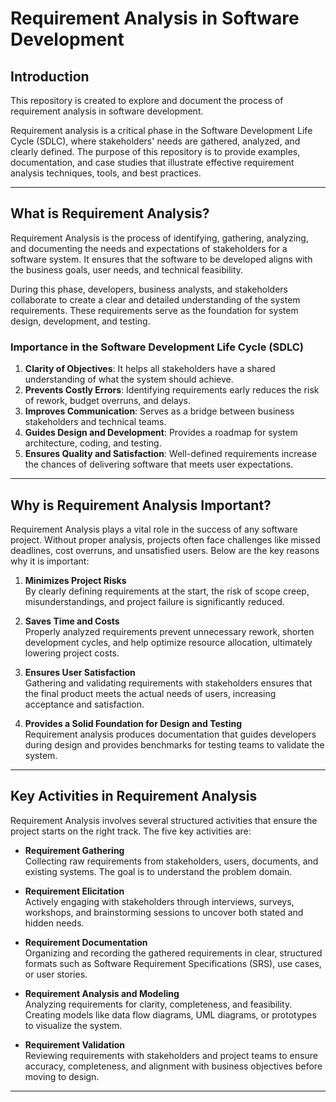 # Requirement Analysis in Software Development

## Introduction
This repository is created to explore and document the process of requirement analysis in software development. 

Requirement analysis is a critical phase in the Software Development Life Cycle (SDLC), where stakeholders' needs are gathered, analyzed, and clearly defined. The purpose of this repository is to provide examples, documentation, and case studies that illustrate effective requirement analysis techniques, tools, and best practices.

---

## What is Requirement Analysis?
Requirement Analysis is the process of identifying, gathering, analyzing, and documenting the needs and expectations of stakeholders for a software system. It ensures that the software to be developed aligns with the business goals, user needs, and technical feasibility.

During this phase, developers, business analysts, and stakeholders collaborate to create a clear and detailed understanding of the system requirements. These requirements serve as the foundation for system design, development, and testing.

### Importance in the Software Development Life Cycle (SDLC)
1. **Clarity of Objectives**: It helps all stakeholders have a shared understanding of what the system should achieve.
2. **Prevents Costly Errors**: Identifying requirements early reduces the risk of rework, budget overruns, and delays.
3. **Improves Communication**: Serves as a bridge between business stakeholders and technical teams.
4. **Guides Design and Development**: Provides a roadmap for system architecture, coding, and testing.
5. **Ensures Quality and Satisfaction**: Well-defined requirements increase the chances of delivering software that meets user expectations.

---

## Why is Requirement Analysis Important?
Requirement Analysis plays a vital role in the success of any software project. Without proper analysis, projects often face challenges like missed deadlines, cost overruns, and unsatisfied users. Below are the key reasons why it is important:

1. **Minimizes Project Risks**  
   By clearly defining requirements at the start, the risk of scope creep, misunderstandings, and project failure is significantly reduced.

2. **Saves Time and Costs**  
   Properly analyzed requirements prevent unnecessary rework, shorten development cycles, and help optimize resource allocation, ultimately lowering project costs.

3. **Ensures User Satisfaction**  
   Gathering and validating requirements with stakeholders ensures that the final product meets the actual needs of users, increasing acceptance and satisfaction.

4. **Provides a Solid Foundation for Design and Testing**  
   Requirement analysis produces documentation that guides developers during design and provides benchmarks for testing teams to validate the system.

---

## Key Activities in Requirement Analysis
Requirement Analysis involves several structured activities that ensure the project starts on the right track. The five key activities are:

- **Requirement Gathering**  
  Collecting raw requirements from stakeholders, users, documents, and existing systems. The goal is to understand the problem domain.

- **Requirement Elicitation**  
  Actively engaging with stakeholders through interviews, surveys, workshops, and brainstorming sessions to uncover both stated and hidden needs.

- **Requirement Documentation**  
  Organizing and recording the gathered requirements in clear, structured formats such as Software Requirement Specifications (SRS), use cases, or user stories.

- **Requirement Analysis and Modeling**  
  Analyzing requirements for clarity, completeness, and feasibility. Creating models like data flow diagrams, UML diagrams, or prototypes to visualize the system.

- **Requirement Validation**  
  Reviewing requirements with stakeholders and project teams to ensure accuracy, completeness, and alignment with business objectives before moving to design.

---

